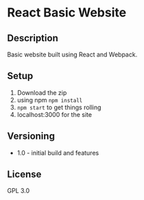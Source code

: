 # React Basic Website

## Description
Basic website built using React and Webpack.

## Setup
1. Download the zip
2. using npm ```npm install```
3. ```npm start``` to get things rolling
4. localhost:3000 for the site

## Versioning
* 1.0 - initial build and features

## License
GPL 3.0
